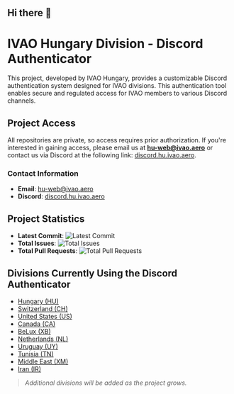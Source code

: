 ## Hi there 👋

# IVAO Hungary Division - Discord Authenticator

This project, developed by IVAO Hungary, provides a customizable Discord authentication system designed for IVAO divisions. This authentication tool enables secure and regulated access for IVAO members to various Discord channels.

## Project Access

All repositories are private, so access requires prior authorization. If you're interested in gaining access, please email us at **hu-web@ivao.aero** or contact us via Discord at the following link: [discord.hu.ivao.aero](https://discord.hu.ivao.aero).

### Contact Information
- **Email**: [hu-web@ivao.aero](mailto:hu-web@ivao.aero)
- **Discord**: [discord.hu.ivao.aero](https://discord.hu.ivao.aero)

## Project Statistics

- **Latest Commit**: ![Latest Commit](https://img.shields.io/github/last-commit/IVAO-Hungary-WebDep/ivaohu-discord)
- **Total Issues**: ![Total Issues](https://img.shields.io/github/issues-raw/IVAO-Hungary-WebDep/ivaohu-discord)
- **Total Pull Requests**: ![Total Pull Requests](https://img.shields.io/github/issues-pr-raw/IVAO-Hungary-WebDep/ivaohu-discord)

## Divisions Currently Using the Discord Authenticator

- [Hungary (HU)](https://discord.hu.ivao.aero)
- [Switzerland (CH)](https://discord.ch.ivao.aero)
- [United States (US)](https://discord.us.ivao.aero)
- [Canada (CA)](https://discord.ca.ivao.aero)
- [BeLux (XB)](https://discord.xb.ivao.aero)
- [Netherlands (NL)](https://discord.nl.ivao.aero)
- [Uruguay (UY)](https://discord.uy.ivao.aero)
- [Tunisia (TN)](https://discord.tn.ivao.aero)
- [Middle East (XM)](https://discord.xm.ivao.aero)
- [Iran (IR)](https://discord.ir.ivao.aero)

> _Additional divisions will be added as the project grows._

